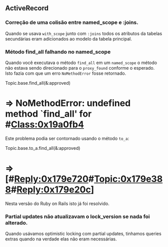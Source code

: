 ## ActiveRecord

### Correção de uma colisão entre named\_scope e :joins.

Quando se usava `with_scope` junto com `:joins` todos os atributos da tabelas secundárias eram adicionados ao modelo da tabela principal.

### Método find_all falhando no named_scope

Quando você executava o método `find_all` em um `named_scope` o método não estava sendo direcionado para o `proxy_found` conforme o esperado. Isto fazia com que um erro `NoMethodError` fosse retornado.

Topic.base.find_all(&:approved)
# => NoMethodError: undefined method `find_all' for #<Class:0x19a0fb4>

Este problema podia ser contornado usando o método `to_a`:

Topic.base.to_a.find_all(&:approved)
# => [#<Reply:0x179e720>#<Topic:0x179e388>#<Reply:0x179e20c>]

Nesta versão do Ruby on Rails isto já foi resolvido.

### Partial updates não atualizavam o lock\_version se nada foi alterado.

Quando usávamos optimistic locking com partial updates, tinhamos queries extras quando na verdade elas não eram necessárias.
